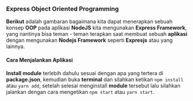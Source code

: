 ### Express Object Oriented Programming

**Berikut** adalah gambaran bagaimana kita dapat menerapkan sebuah konsep **OOP** pada aplikasi **NodeJS** kita mengunakan **Express Framework**, yang nantinya bisa teman - teman terapkan saat membuat sebuah **aplikasi** dengan mengunakan **Nodejs Framework** seperti **Expresjs** atau yang lainnya.

#### Cara Menjalankan Aplikasi

**Install module** terlebih dahulu sesuai dengan apa yang tertera di **package.json**, kemudian buka **terminal** dan silahkan ketikan `npm install` atau `yarn add`, setelah selesai menginstall **module** tersebut lalu silahkan jalankan dengan cara mengetikan `npm start` atau `yarn start`.
